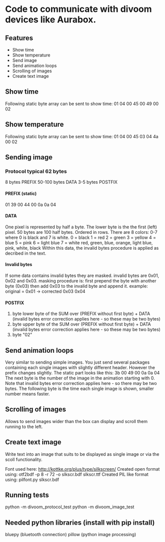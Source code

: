 # Code to communicate with divoom devices like Aurabox. #

## Features ##
* Show time
* Show temperature
* Send image
* Send animation loops
* Scrolling of images
* Create text image

## Show time ##
Following static byte array can be sent to show time: 01 04 00 45 00 49 00 02

## Show temperature ##
Following static byte array can be sent to show time: 01 04 00 45 03 04 4a 00 02

## Sending image ##

### Protocol typical 62 bytes ####
8 bytes PREFIX
50-100 bytes DATA
3-5 bytes POSTFIX

#### PREFIX (static) ####
01 39 00 44 00 0a 0a 04

#### DATA ####
One pixel is represented by half a byte. The lower byte is the the first (left) pixel.
50 bytes are 100 half bytes. Ordered in rows.
There are 8 colors: 0-7 where 0 is black and 7 is white.
0 = black
1 = red
2 = green
3 = yellow
4 = blue
5 = pink
6 = light blue
7 = white
red, green, blue, orange, light blue, pink, white, black
Within this data, the invalid bytes procedure is applied as decribed in the text.

#### Invalid bytes ####
If some data contains invalid bytes they are masked.
invalid bytes are 0x01, 0x02 and 0x03.
masking procedure is: 
first prepend the byte with another byte (0x03)
then add 0x03 to the invalid byte and append it.
example: original = 0x01 -> corrected 0x03 0x04

#### POSTFIX ####
1. byte lower byte of the SUM over (PREFIX without first byte) + DATA (invalid bytes error correction applies here - so these may be two bytes)
2. byte upper byte of the SUM over (PREFIX without first byte) + DATA (invalid bytes error correction applies here - so these may be two bytes)
4. byte "02"

## Send animation loops ##
Very similar to sending simple images. You just send several packages containing each single images with slightly different header.
However the prefix changes slightly.
The static part looks like this: 3b 00 49 00 0a 0a 04
The next byte is the number of the image in the animation starting with 0. Note that invalid bytes error correction applies here - so there may be two bytes.
The following byte is the time each single image is shown, smaller number means faster.

## Scrolling of images ##
Allows to send images wider than the box can display and scroll them running to the left.

## Create text image ##
Write text into an image that suits to be displayed as single image or via the scoll functionality.

Font used here: http://kottke.org/plus/type/silkscreen/
Created open format using: otf2bdf -p 8 -r 72 -o slkscr.bdf slkscr.ttf
Created PIL like format using: pilfont.py slkscr.bdf

## Running tests ##
python -m divoom_protocol_test
python -m divoom_image_test

## Needed python libraries (install with pip install) ##
bluepy (bluetooth connection)
pillow (python image processing)
